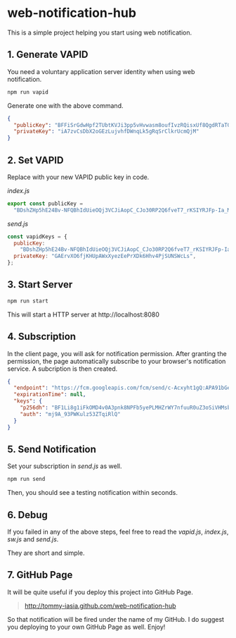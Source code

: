 # web-notification-hub

This is a simple project helping you start using web notification.

## 1. Generate VAPID

You need a voluntary application server identity when using web notification.

```cmd
npm run vapid
```

Generate one with the above command.

```json
{
  "publicKey": "BFFiSrGdwHpf2TUbtKVJi3pp5vHvwasm8oufIvzRQisxUf8QgdRTaTG4IaD6PXBC1YQnvS9L2fLeHkTqKx5ciPg",
  "privateKey": "iA7zvCsDbX2oGEzLujvhfDWnqLk5gRqSrClkrUcmQjM"
}
```

## 2. Set VAPID

Replace with your new VAPID public key in code.

_index.js_

```js
export const publicKey =
  "BDshZHp5hE24Bv-NFQBhIdUieOQj3VCJiAopC_CJo30RP2Q6fveT7_rKSIYRJFp-Ia_MuMiXMBNavQDfEbuqGtM";
```

_send.js_

```js
const vapidKeys = {
  publicKey:
    "BDshZHp5hE24Bv-NFQBhIdUieOQj3VCJiAopC_CJo30RP2Q6fveT7_rKSIYRJFp-Ia_MuMiXMBNavQDfEbuqGtM",
  privateKey: "GAErvXO6fjKHUpAWxXyezEePrXDk6Hhv4PjSUNSWcLs",
};
```

## 3. Start Server

```cmd
npm run start
```

This will start a HTTP server at http://localhost:8080

## 4. Subscription

In the client page, you will ask for notification permission. After granting the permission, the page automatically subscribe to your browser's notification service. A subcription is then created.

```json
{
  "endpoint": "https://fcm.googleapis.com/fcm/send/c-Acxyht1gQ:APA91bGev8XSOj9jVRmEdJMvXPA8SaIv64NFl2MtBDjFYUNdBZjjJGKxJ0Xj_v2VqkvcVMnLdc2GpC76sZKRL3DtGIw2kk2aqdel8SsUDYvjQ3RIGdIcHKxrxihOB-vfEcF0XumYSc0o",
  "expirationTime": null,
  "keys": {
    "p256dh": "BF1Li8g1iFkOMD4v0A3pnk8NPFb5yePLMHZrWY7nfuuR0uZ3oSiVHMsbC8H3Lc0eTFxsRJow5D6m14qE3z-RBKE",
    "auth": "mj9A_93PWKulz53ZTqiRlQ"
  }
}
```

## 5. Send Notification

Set your subscription in _send.js_ as well.

```cmd
npm run send
```

Then, you should see a testing notification within seconds.

## 6. Debug

If you failed in any of the above steps, feel free to read the _vapid.js_, _index.js_, _sw.js_ and _send.js_.

They are short and simple.

## 7. GitHub Page

It will be quite useful if you deploy this project into GitHub Page.

> http://tommy-iasia.github.com/web-notification-hub

So that notification will be fired under the name of my GitHub. I do suggest you deploying to your own GitHub Page as well. Enjoy!
